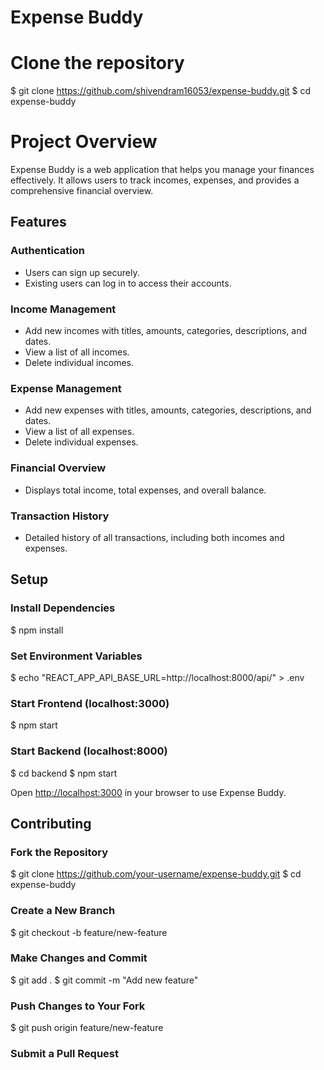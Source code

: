 # Expense Buddy

# Clone the repository
$ git clone https://github.com/shivendram16053/expense-buddy.git
$ cd expense-buddy

# Project Overview
Expense Buddy is a web application that helps you manage your finances effectively. It allows users to track incomes, expenses, and provides a comprehensive financial overview.

## Features

### Authentication
- Users can sign up securely.
- Existing users can log in to access their accounts.

### Income Management
- Add new incomes with titles, amounts, categories, descriptions, and dates.
- View a list of all incomes.
- Delete individual incomes.

### Expense Management
- Add new expenses with titles, amounts, categories, descriptions, and dates.
- View a list of all expenses.
- Delete individual expenses.

### Financial Overview
- Displays total income, total expenses, and overall balance.

### Transaction History
- Detailed history of all transactions, including both incomes and expenses.

## Setup

### Install Dependencies
$ npm install

### Set Environment Variables
$ echo "REACT_APP_API_BASE_URL=http://localhost:8000/api/" > .env

### Start Frontend (localhost:3000)
$ npm start

### Start Backend (localhost:8000)
$ cd backend
$ npm start

Open [http://localhost:3000](http://localhost:3000) in your browser to use Expense Buddy.

## Contributing

### Fork the Repository
$ git clone https://github.com/your-username/expense-buddy.git
$ cd expense-buddy

### Create a New Branch
$ git checkout -b feature/new-feature

### Make Changes and Commit
$ git add .
$ git commit -m "Add new feature"

### Push Changes to Your Fork
$ git push origin feature/new-feature

### Submit a Pull Request
